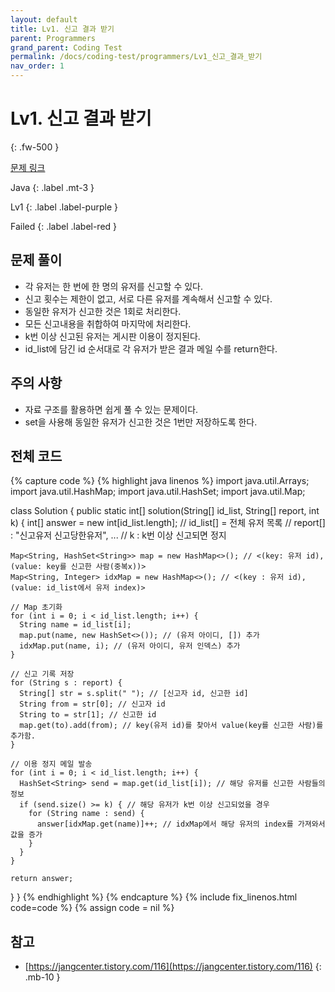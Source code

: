 ```yaml
---
layout: default
title: Lv1. 신고 결과 받기
parent: Programmers
grand_parent: Coding Test
permalink: /docs/coding-test/programmers/Lv1_신고_결과_받기
nav_order: 1
---
```


# Lv1. 신고 결과 받기
{: .fw-500 }

[문제 링크](https://programmers.co.kr/learn/courses/30/lessons/92334)

Java
{: .label .mt-3 }

Lv1
{: .label .label-purple }

Failed
{: .label .label-red }

## 문제 풀이
- 각 유저는 한 번에 한 명의 유저를 신고할 수 있다.
- 신고 횟수는 제한이 없고, 서로 다른 유저를 계속해서 신고할 수 있다.
- 동일한 유저가 신고한 것은 1회로 처리한다.
- 모든 신고내용을 취합하여 마지막에 처리한다.
- k번 이상 신고된 유저는 게시판 이용이 정지된다.
- id_list에 담긴 id 순서대로 각 유저가 받은 결과 메일 수를 return한다.


## 주의 사항
- 자료 구조를 활용하면 쉽게 풀 수 있는 문제이다.
- set을 사용해 동일한 유저가 신고한 것은 1번만 저장하도록 한다.

## 전체 코드
{% capture code %}
{% highlight java linenos %}
import java.util.Arrays;
import java.util.HashMap;
import java.util.HashSet;
import java.util.Map;

class Solution {
  public static int[] solution(String[] id_list, String[] report, int k) {
    int[] answer = new int[id_list.length];
    // id_list[] = 전체 유저 목록
    // report[] : "신고유저 신고당한유저", ...
    // k : k번 이상 신고되면 정지

    Map<String, HashSet<String>> map = new HashMap<>(); // <(key: 유저 id), (value: key를 신고한 사람(중복x))>
    Map<String, Integer> idxMap = new HashMap<>(); // <(key : 유저 id), (value: id_list에서 유저 index)>
    
    // Map 초기화
    for (int i = 0; i < id_list.length; i++) {
      String name = id_list[i];
      map.put(name, new HashSet<>()); // (유저 아이디, []) 추가
      idxMap.put(name, i); // (유저 아이디, 유저 인덱스) 추가
    }
    
    // 신고 기록 저장
    for (String s : report) {
      String[] str = s.split(" "); // [신고자 id, 신고한 id]
      String from = str[0]; // 신고자 id
      String to = str[1]; // 신고한 id
      map.get(to).add(from); // key(유저 id)를 찾아서 value(key를 신고한 사람)를 추가함.
    }
    
    // 이용 정지 메일 발송
    for (int i = 0; i < id_list.length; i++) {
      HashSet<String> send = map.get(id_list[i]); // 해당 유저를 신고한 사람들의 정보
      if (send.size() >= k) { // 해당 유저가 k번 이상 신고되었을 경우
        for (String name : send) {
          answer[idxMap.get(name)]++; // idxMap에서 해당 유저의 index를 가져와서 값을 증가
        }
      }
    }
    
    return answer;
  }
}
{% endhighlight %}
{% endcapture %}
{% include fix_linenos.html code=code %}
{% assign code = nil %}

## 참고
- [https://jangcenter.tistory.com/116](https://jangcenter.tistory.com/116)
{: .mb-10 }